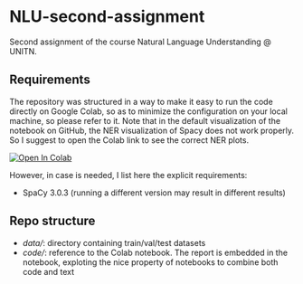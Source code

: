 # NLU-second-assignment
Second assignment of the course Natural Language Understanding @ UNITN.

## Requirements
The repository was structured in a way to make it easy to run the code directly on Google Colab, so as to minimize the configuration on your local machine, so please refer to it. Note that in the default visualization of the notebook on GitHub, the NER visualization of Spacy does not work properly. So I suggest to open the Colab link to see the correct NER plots.

[![Open In Colab](https://colab.research.google.com/assets/colab-badge.svg)](https://colab.research.google.com/github/steveazzolin/NLU-second-assignment/blob/main/code/NLU_second_assignment.ipynb)

However, in case is needed, I list here the explicit requirements:
- SpaCy 3.0.3 (running a different version may result in different results)

## Repo structure
- *data/*: directory containing train/val/test datasets
- *code/*: reference to the Colab notebook. The report is embedded in the notebook, exploting the nice property of notebooks to combine both code and text
